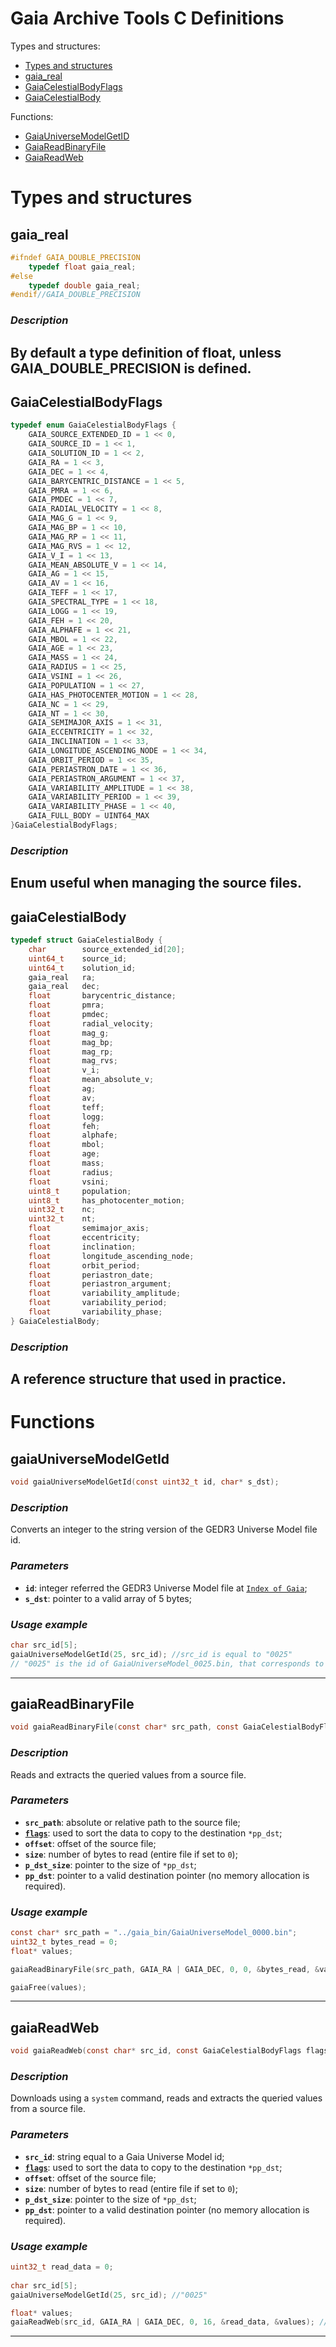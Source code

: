 # Gaia Archive Tools C Definitions

Types and structures:
* [Types and structures](#types-and-structures)
* [gaia_real](#gaia_real)
* [GaiaCelestialBodyFlags](#gaiacelestialbodyflags)
* [GaiaCelestialBody](#gaiacelestialbody)

Functions:
* [GaiaUniverseModelGetID](#gaiauniversemodelgetid)
* [GaiaReadBinaryFile](#gaiareadbinaryfile)
* [GaiaReadWeb](#gaiareadweb)


# Types and structures


## gaia_real
```c
#ifndef GAIA_DOUBLE_PRECISION
    typedef float gaia_real;
#else
    typedef double gaia_real;
#endif//GAIA_DOUBLE_PRECISION
```
### ***Description***
By default a type definition of float, unless GAIA_DOUBLE_PRECISION is defined.
---


## GaiaCelestialBodyFlags
```c
typedef enum GaiaCelestialBodyFlags {
    GAIA_SOURCE_EXTENDED_ID = 1 << 0,
    GAIA_SOURCE_ID = 1 << 1,
    GAIA_SOLUTION_ID = 1 << 2,
    GAIA_RA = 1 << 3,
    GAIA_DEC = 1 << 4,
    GAIA_BARYCENTRIC_DISTANCE = 1 << 5,
    GAIA_PMRA = 1 << 6,
    GAIA_PMDEC = 1 << 7,
    GAIA_RADIAL_VELOCITY = 1 << 8,
    GAIA_MAG_G = 1 << 9,
    GAIA_MAG_BP = 1 << 10,
    GAIA_MAG_RP = 1 << 11,
    GAIA_MAG_RVS = 1 << 12,
    GAIA_V_I = 1 << 13,
    GAIA_MEAN_ABSOLUTE_V = 1 << 14,
    GAIA_AG = 1 << 15,
    GAIA_AV = 1 << 16,
    GAIA_TEFF = 1 << 17,
    GAIA_SPECTRAL_TYPE = 1 << 18,
    GAIA_LOGG = 1 << 19,
    GAIA_FEH = 1 << 20,
    GAIA_ALPHAFE = 1 << 21,
    GAIA_MBOL = 1 << 22,
    GAIA_AGE = 1 << 23,
    GAIA_MASS = 1 << 24,
    GAIA_RADIUS = 1 << 25,
    GAIA_VSINI = 1 << 26,
    GAIA_POPULATION = 1 << 27,
    GAIA_HAS_PHOTOCENTER_MOTION = 1 << 28,
    GAIA_NC = 1 << 29,
    GAIA_NT = 1 << 30,
    GAIA_SEMIMAJOR_AXIS = 1 << 31,
    GAIA_ECCENTRICITY = 1 << 32,
    GAIA_INCLINATION = 1 << 33,
    GAIA_LONGITUDE_ASCENDING_NODE = 1 << 34,
    GAIA_ORBIT_PERIOD = 1 << 35,
    GAIA_PERIASTRON_DATE = 1 << 36,
    GAIA_PERIASTRON_ARGUMENT = 1 << 37,
    GAIA_VARIABILITY_AMPLITUDE = 1 << 38,
    GAIA_VARIABILITY_PERIOD = 1 << 39,
    GAIA_VARIABILITY_PHASE = 1 << 40,
    GAIA_FULL_BODY = UINT64_MAX
}GaiaCelestialBodyFlags;
```
### ***Description***
Enum useful when managing the source files.
---

## gaiaCelestialBody
```c
typedef struct GaiaCelestialBody {
    char        source_extended_id[20];
    uint64_t    source_id;
    uint64_t    solution_id;
    gaia_real   ra;
    gaia_real   dec;
    float       barycentric_distance;
    float       pmra;
    float       pmdec;
    float       radial_velocity;
    float       mag_g;
    float       mag_bp;
    float       mag_rp;
    float       mag_rvs;
    float       v_i;
    float       mean_absolute_v;
    float       ag;
    float       av;
    float       teff;
    float       logg;
    float       feh;
    float       alphafe;
    float       mbol;
    float       age;
    float       mass;
    float       radius;
    float       vsini;
    uint8_t     population;
    uint8_t     has_photocenter_motion;
    uint32_t    nc;
    uint32_t    nt;
    float       semimajor_axis;
    float       eccentricity;
    float       inclination;
    float       longitude_ascending_node;
    float       orbit_period;
    float       periastron_date;
    float       periastron_argument;
    float       variability_amplitude;
    float       variability_period;
    float       variability_phase;
} GaiaCelestialBody;
```
### ***Description***
A reference structure that used in practice.
---


# Functions


## gaiaUniverseModelGetId
```c
void gaiaUniverseModelGetId(const uint32_t id, char* s_dst);
```
### ***Description***
Converts an integer to the string version of the GEDR3 Universe Model file id.

### ***Parameters***
 * **`id`**: integer referred the GEDR3 Universe Model file at [`Index of Gaia`](http://cdn.gea.esac.esa.int/Gaia/gedr3/simulation/gaia_universe_model/);
 * **`s_dst`**: pointer to a valid array of 5 bytes;

### ***Usage example***
```c
char src_id[5];
gaiaUniverseModelGetId(25, src_id); //src_id is equal to "0025"
// "0025" is the id of GaiaUniverseModel_0025.bin, that corresponds to http://cdn.gea.esac.esa.int/Gaia/gedr3/simulation/gaia_universe_model/GaiaUniverseModel_0025.csv.gz
```
---


## gaiaReadBinaryFile
```c
void gaiaReadBinaryFile(const char* src_path, const GaiaCelestialBodyFlags flags, const uint32_t offset, const uint32_t size, uint32_t* p_dst_size, void** pp_dst);
```
### ***Description***
Reads and extracts the queried values from a source file.

### ***Parameters***
 * **`src_path`**: absolute or relative path to the source file;
 * [**`flags`**](#gaiacelestialbodyflags): used to sort the data to copy to the destination `*pp_dst`;
 * **`offset`**: offset of the source file;
 * **`size`**: number of bytes to read (entire file if set to `0`);
 * **`p_dst_size`**: pointer to the size of `*pp_dst`;
 * **`pp_dst`**: pointer to a valid destination pointer (no memory allocation is required).

### ***Usage example***
```c
const char* src_path = "../gaia_bin/GaiaUniverseModel_0000.bin"; 
uint32_t bytes_read = 0;
float* values;

gaiaReadBinaryFile(src_path, GAIA_RA | GAIA_DEC, 0, 0, &bytes_read, &values); //if size is set to 0, the entire file will be read. 

gaiaFree(values);
```
---


## gaiaReadWeb
```c
void gaiaReadWeb(const char* src_id, const GaiaCelestialBodyFlags flags, const uint32_t offset, const uint32_t size, uint32_t* p_dst_size, void** pp_dst);
```
### ***Description***
Downloads using a `system` command, reads and extracts the queried values from a source file.

### ***Parameters***
 * **`src_id`**: string equal to a Gaia Universe Model id;
 * [**`flags`**](#gaiacelestialbodyflags): used to sort the data to copy to the destination `*pp_dst`;
 * **`offset`**: offset of the source file;
 * **`size`**: number of bytes to read (entire file if set to `0`);
 * **`p_dst_size`**: pointer to the size of `*pp_dst`;
 * **`pp_dst`**: pointer to a valid destination pointer (no memory allocation is required).

### ***Usage example***
```c
uint32_t read_data = 0;
	
char src_id[5];
gaiaUniverseModelGetId(25, src_id); //"0025"

float* values;
gaiaReadWeb(src_id, GAIA_RA | GAIA_DEC, 0, 16, &read_data, &values); //if size is set to 0, the entire file will be read. 
```
---